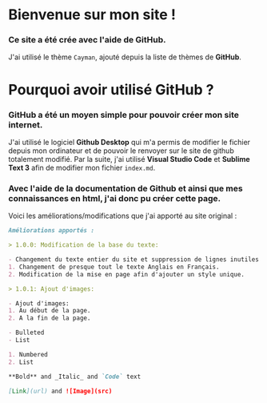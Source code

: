 # Bienvenue sur mon site !

### Ce site a été crée avec l'aide de **GitHub**.
J'ai utilisé le thème `Cayman`, ajouté depuis la liste de thèmes de **GitHub**.


# Pourquoi avoir utilisé GitHub ?

### GitHub a été un moyen simple pour pouvoir créer mon site internet.

J'ai utilisé le logiciel **Github Desktop** qui m'a permis de modifier le fichier depuis mon ordinateur et de pouvoir le renvoyer sur le site de github totalement modifié.
Par la suite, j'ai utilisé **Visual Studio Code** et **Sublime Text 3** afin de modifier mon fichier `index.md`.

### Avec l'aide de la documentation de Github et ainsi que mes connaissances en html, j'ai donc pu créer cette page.

Voici les améliorations/modifications que j'ai apporté au site original :

```markdown
Améliorations apportés :

> 1.0.0: Modification de la base du texte:

- Changement du texte entier du site et suppression de lignes inutiles :
1. Changement de presque tout le texte Anglais en Français.
2. Modification de la mise en page afin d'ajouter un style unique.

> 1.0.1: Ajout d'images:

- Ajout d'images:
1. Au début de la page.
2. A la fin de la page.

- Bulleted
- List

1. Numbered
2. List

**Bold** and _Italic_ and `Code` text

[Link](url) and ![Image](src)
```
